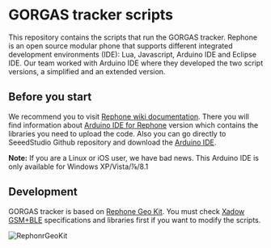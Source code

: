 # GORGAS tracker scripts
This repository contains the scripts that run the GORGAS tracker. Rephone is an open source modular phone that supports different integrated development environments (IDE): Lua, Javascript, Arduino IDE and Eclipse IDE. Our team worked with Arduino IDE where they developed the two script versions, a simplified and an extended version.

## Before you start
We recommend you to visit [Rephone wiki documentation](http://wiki.seeedstudio.com/RePhone/). There you will find information about [Arduino IDE for Rephone](http://wiki.seeedstudio.com/Arduino_IDE_for_RePhone_Kit/) version which contains the libraries you need to upload the code. Also you can go directly to SeeedStudio Github repository and download the [Arduino IDE](https://github.com/Seeed-Studio/Arduino_IDE_for_RePhone).

**Note:** If you are a Linux or iOS user, we have bad news. This Arduino IDE is only available for Windows XP/Vista/⅞/8.1 

## Development
GORGAS tracker is based on [Rephone Geo Kit](https://www.seeedstudio.com/RePhone-Geo-Kit-p-2624.html). You must check [Xadow GSM+BLE](http://wiki.seeedstudio.com/RePhone_Lumi_Kit/#xadow-gsmble) specifications and libraries first if you want to modify the scripts.

![RephonrGeoKit](https://github.com/healthinnovation/gorgas_tracker/blob/master/images/RePhone_Geo_Kit.jpg)
